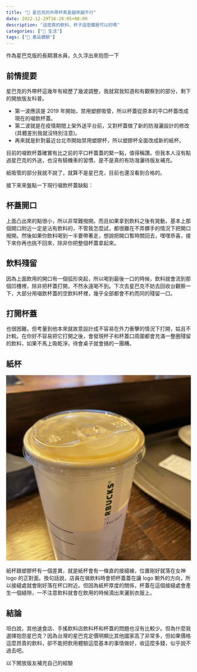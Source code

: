 ```yaml
---
title: "🥤 星巴克的外帶杯真是越來越不行"
date: 2022-12-29T16:28:05+08:00
description: "這麼貴的飲料，杯子這麼爛是可以的嗎"
categories: ["🍫 生活"]
tags: ["🌟 產品體驗"]
---
```


作為星巴克版的長期潛水員，久久浮出來抱怨一下

## 前情提要

星巴克的外帶杯這幾年有經歷了幾波調整，我就寫我知道和有觀察到的部分，剩下的開放版友科普。

- 第一波應該是 2019 年開始，禁用塑膠吸管，所以杯蓋從原本的平口杯蓋改成現在的啜飲杯蓋。
- 第二波就是在疫情期間上架外送平台前，又對杯蓋做了新的防潑灑設計的修改 (具體差別我就沒特別注意)。
- 再來就是針對最近台北市開始禁用塑膠杯，所以塑膠杯全面改成新的紙杯。

目前的啜飲杯蓋確實有比之前的平口杯蓋蓋的緊一點，值得稱讚。但我本人沒有點過星巴克的外送，也沒有騎機車的習慣，是不是真的有防潑灑待版友補充。

紙吸管的部分我就不說了，就算不是星巴克，目前也還沒看到合格的。

接下來來盤點一下現行啜飲杯蓋缺點：

## 杯蓋開口

上面凸出來的點很小，所以非常難撥開。而且如果拿到飲料之後有晃動，基本上那個開口附近一定是沾有飲料的，不管我怎麼試，都很難在不弄髒手的情況下把開口撥開。然後如果你飲料喝到一半要帶著走，想說把開口暫時關回去，嘿嘿恭喜，接下來你再也挑不回來，除非你把整個杯蓋拿起來。

## 飲料殘留

因為上面飲用的開口有一個弧形突起，所以喝到最後一口的時候，飲料就會流到那個凹槽裡，除非把杯蓋打開，不然永遠喝不到。下次去星巴克不妨去回收台觀察一下，大部分用啜飲杯蓋的空飲料杯裡，幾乎全部都會不約而同的殘留一口。

## 打開杯蓋

也很困難。但考量到他本來就故意設計成不容易在外力衝擊的情況下打開，姑且不計較。在你好不容易把它打開之後，會發現杯子和杯蓋口周圍都會充滿一整圈殘留的飲料，如果不馬上吸乾淨，待會桌子就會搞的一團糟。

## 紙杯

![新紙杯 + 杯蓋](cuplid.jpg "新紙杯 + 杯蓋")

紙杯跟塑膠杯有一個差異，就是紙杯會有一條直的接縫線，位置剛好就落在女神 logo 的正對面。換句話說，店員在做飲料時會把杯蓋蓋在讓 logo 朝外的方向，所以接縫處就會剛好落在杯口附近。但因為紙杯厚度的關係，杯蓋在這個接縫處會產生一個縫隙，一不注意飲料就會在飲用的時候滴出來灑到衣服上。

## 結論

坦白說，其他速食店、手搖飲料店飲料杯和杯蓋的問題也沒有比較少。但為什麼我選擇抱怨星巴克？因為台灣的星巴克定價明顯比其他國家高了非常多，但如果價格這麼昂貴的飲料，卻不能把飲用體驗這麼基本的事情做好，收這麼多錢，似乎說不過去吧。

以下開放版友補充自己的經驗
